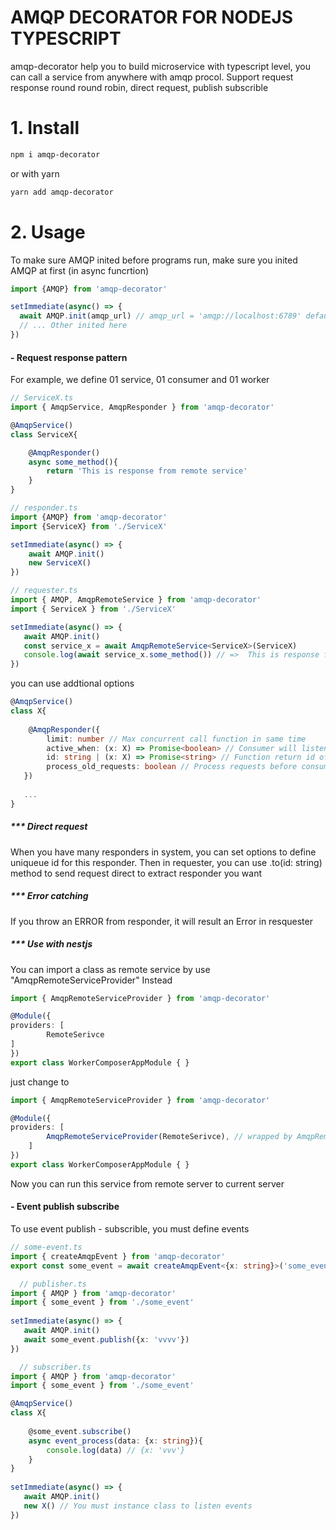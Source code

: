 # AMQP DECORATOR FOR NODEJS TYPESCRIPT
 amqp-decorator help you to build microservice with typescript level, you can call a service from anywhere with amqp procol. Support request response round round robin, direct request, publish subscrible
 # 1. Install
 ```bash
 npm i amqp-decorator
 ```
 or with yarn
 ```bash
 yarn add amqp-decorator
 ```
 # 2. Usage
 
 To make sure AMQP inited before programs run, make sure you inited AMQP at first (in async funcrtion)
 ```typescript
import {AMQP} from 'amqp-decorator'

setImmediate(async() => {
   await AMQP.init(amqp_url) // amqp_url = 'amqp://localhost:6789' default
   // ... Other inited here
})
 ```
 
 #### - Request response pattern
 For example, we define 01 service, 01 consumer and 01 worker 
 ```typescript
 // ServiceX.ts
 import { AmqpService, AmqpResponder } from 'amqp-decorator'
 
 @AmqpService()
 class ServiceX{
 
     @AmqpResponder()
     async some_method(){
         return 'This is response from remote service'
     }
 }
 ```
 ```typescript
 // responder.ts
 import {AMQP} from 'amqp-decorator'
 import {ServiceX} from './ServiceX'
 
 setImmediate(async() => {
     await AMQP.init()
     new ServiceX()
 })
 ```
 
 ```typescript
 // requester.ts
 import { AMQP, AmqpRemoteService } from 'amqp-decorator'
 import { ServiceX } from './ServiceX'
 
 setImmediate(async() => {
    await AMQP.init()
    const service_x = await AmqpRemoteService<ServiceX>(ServiceX)
    console.log(await service_x.some_method()) // =>  This is response from remote service
 })
 ```
 you can use addtional options
 ```typescript
@AmqpService()
class X{
    
     @AmqpResponder({
         limit: number // Max concurrent call function in same time
         active_when: (x: X) => Promise<boolean> // Consumer will listening until condition return true
         id: string | (x: X) => Promise<string> // Function return id of this consumer, to use direct request
         process_old_requests: boolean // Process requests before consumer start?
    })
    
    ...
}
 
 ```
 ##### *** Direct request
 When you have many responders in system, you can set options to define uniqueue id for this responder. Then in requester, you can use .to(id: string) method to send request direct to extract responder you want
 
  ##### *** Error catching
  If you throw an ERROR from responder, it will result an Error in resquester
  
  ##### *** Use with nestjs
  You can import a class as remote service by use "AmqpRemoteServiceProvider"
  Instead 
```typescript
import { AmqpRemoteServiceProvider } from 'amqp-decorator'

@Module({
providers: [
        RemoteSerivce
]
})
export class WorkerComposerAppModule { }
```
  just change to
```typescript
import { AmqpRemoteServiceProvider } from 'amqp-decorator'

@Module({
providers: [
        AmqpRemoteServiceProvider(RemoteSerivce), // wrapped by AmqpRemoteServiceProvider
    ]
})
export class WorkerComposerAppModule { }
  ```
  Now you can run this service from remote server to current server
 
  #### - Event publish subscribe
  To use event publish - subscrible, you must define events
  ```typescript
  // some-event.ts
  import { createAmqpEvent } from 'amqp-decorator'
  export const some_event = await createAmqpEvent<{x: string}>('some_event')
  ```
  
```typescript
  // publisher.ts
import { AMQP } from 'amqp-decorator'
import { some_event } from './some_event'
    
setImmediate(async() => {
   await AMQP.init()
   await some_event.publish({x: 'vvvv'})
})
```
 
```typescript
  // subscriber.ts
import { AMQP } from 'amqp-decorator'
import { some_event } from './some_event'

@AmqpService()
class X{
    
    @some_event.subscribe()
    async event_process(data: {x: string}){
        console.log(data) // {x: 'vvv'}
    }
}
    
setImmediate(async() => {
   await AMQP.init()
   new X() // You must instance class to listen events
})
```